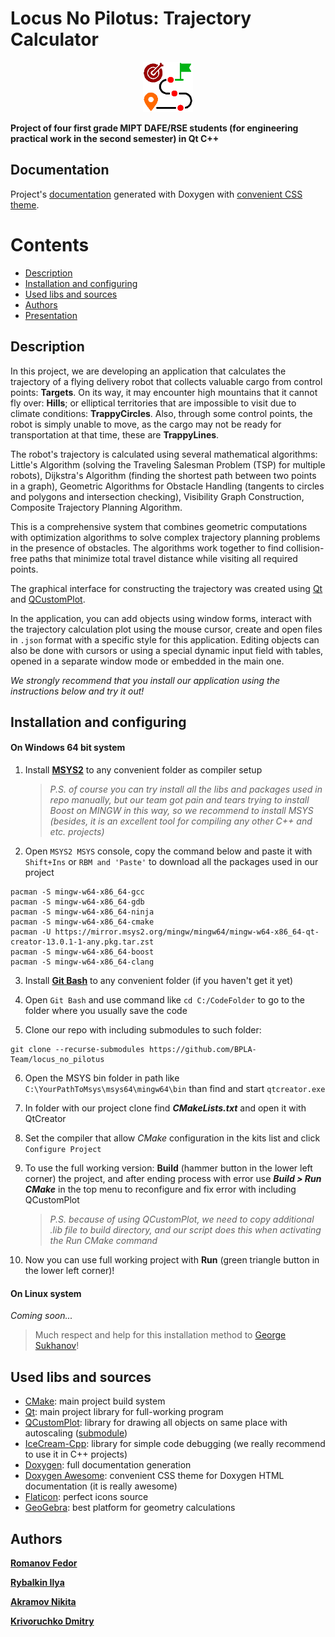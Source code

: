 # Locus No Pilotus: Trajectory Calculator

<div align="center">
  <img src=".extra/images/icon.png" alt="Logo" width="80" height="80">
</div>

**Project of four first grade MIPT DAFE/RSE students (for engineering practical work in the second semester) in Qt C++**

## Documentation

Project's [documentation](https://bpla-team.github.io/locus_no_pilotus/index.html) generated with Doxygen with [convenient CSS theme](#used-libs-and-sources).

# Contents

- [Description](#description)
- [Installation and configuring](#installation-and-configuring "with using MSYS")
- [Used libs and sources](#used-libs-and-sources "we are using GitHub submodules feature 😎")
- [Authors](#authors "the best guys")
- [Presentation](#presentation "video link")

## Description

In this project, we are developing an application that calculates the trajectory of a flying delivery robot that collects valuable cargo from control points: **Targets**.
On its way, it may encounter high mountains that it cannot fly over: **Hills**; or elliptical territories that are impossible to visit due to climate conditions: **TrappyCircles**.
Also, through some control points, the robot is simply unable to move, as the cargo may not be ready for transportation at that time, these are **TrappyLines**.

The robot's trajectory is calculated using several mathematical algorithms: Little's Algorithm (solving the Traveling Salesman Problem (TSP) for multiple robots), Dijkstra's Algorithm (finding the shortest path between two points in a graph), Geometric Algorithms for Obstacle Handling (tangents to circles and polygons and intersection checking), Visibility Graph Construction, Composite Trajectory Planning Algorithm.

This is a comprehensive system that combines geometric computations with optimization algorithms to solve complex trajectory planning problems in the presence of obstacles. The algorithms work together to find collision-free paths that minimize total travel distance while visiting all required points.

The graphical interface for constructing the trajectory was created using [Qt](#used-libs-and-sources) and [QCustomPlot](#used-libs-and-sources).

In the application, you can add objects using window forms, interact with the trajectory calculation plot using the mouse cursor, create and open files in `.json` format with a specific style for this application. Editing objects can also be done with cursors or using a special dynamic input field with tables, opened in a separate window mode or embedded in the main one.

_We strongly recommend that you install our application using the instructions below and try it out!_

## Installation and configuring

#### On Windows 64 bit system

1. Install **[MSYS2](https://www.msys2.org/)** to any convenient folder as compiler setup

   > _P.S. of course you can try install all the libs and packages used in repo manually, but our team got pain and tears trying to install Boost on MINGW in this way, so we recommend to install MSYS (besides, it is an excellent tool for compiling any other C++ and etc. projects)_

2. Open `MSYS2 MSYS` console, copy the command below and paste it with `Shift+Ins` or `RBM and 'Paste'` to download all the packages used in our project

```
pacman -S mingw-w64-x86_64-gcc
pacman -S mingw-w64-x86_64-gdb
pacman -S mingw-w64-x86_64-ninja
pacman -S mingw-w64-x86_64-cmake
pacman -U https://mirror.msys2.org/mingw/mingw64/mingw-w64-x86_64-qt-creator-13.0.1-1-any.pkg.tar.zst
pacman -S mingw-w64-x86_64-boost
pacman -S mingw-w64-x86_64-clang
```

3. Install **[Git Bash](https://gitforwindows.org/)** to any convenient folder (if you haven't get it yet)

4. Open `Git Bash` and use command like `cd C:/CodeFolder` to go to the folder where you usually save the code

5. Clone our repo with including submodules to such folder:

```
git clone --recurse-submodules https://github.com/BPLA-Team/locus_no_pilotus
```

6. Open the MSYS bin folder in path like `C:\YourPathToMsys\msys64\mingw64\bin` than find and start `qtcreator.exe`

7. In folder with our project clone find **_CMakeLists.txt_** and open it with QtCreator

8. Set the compiler that allow _CMake_ configuration in the kits list and click `Configure Project`

9. To use the full working version: **Build** (hammer button in the lower left corner) the project, and after ending process with error use **_Build > Run CMake_** in the top menu to reconfigure and fix error with including QCustomPlot

   > _P.S. because of using QCustomPlot, we need to copy additional .lib file to build directory, and our script does this when activating the Run CMake command_

10. Now you can use full working project with **Run** (green triangle button in the lower left corner)!

#### On Linux system

_Coming soon..._

> Much respect and help for this installation method to [George Sukhanov](https://github.com/TheFueRr "our colleague with an equally interesting project on processing experimental data")!

## Used libs and sources

- [CMake](https://cmake.org/): main project build system
- [Qt](https://www.qt.io/): main project library for full-working program
- [QCustomPlot](https://www.qcustomplot.com/): library for drawing all objects on same place with autoscaling ([submodule](https://github.com/UmbrellaLeaf5/qcustomplot "reference for submodule with lib in GitHub"))
- [IceCream-Cpp](https://github.com/renatoGarcia/icecream-cpp): library for simple code debugging (we really recommend to use it in C++ projects)
- [Doxygen](https://www.doxygen.nl/): full documentation generation
- [Doxygen Awesome](https://github.com/jothepro/doxygen-awesome-css): convenient CSS theme for Doxygen HTML documentation (it is really awesome)
- [Flaticon](https://www.flaticon.com/): perfect icons source
- [GeoGebra](https://www.geogebra.org/): best platform for geometry calculations

## Authors

**[Romanov Fedor](https://github.com/Romanov-Fedor "math greatest gigachad and refactor guy (also Desmos and GeoGebra proger)")**

**[Rybalkin Ilya](https://github.com/Stargazer2005 "traveling salesman problem and Dijkstra algos enjoyer, the trajectory guy")**

**[Akramov Nikita](https://github.com/MrWh1teF0x "jsons, add forms, cursors, animation, scale hero")**

**[Krivoruchko Dmitry](https://github.com/UmbrellaLeaf5 "repo manager and gui guy with tables instead of muscles and arcs instead of veins")**
